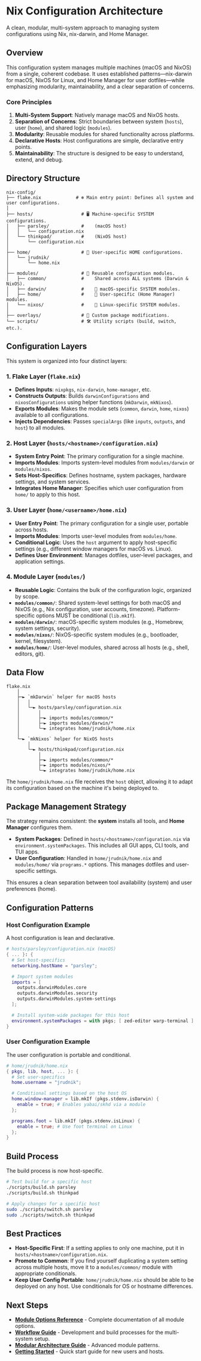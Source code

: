 # Nix Configuration Architecture

A clean, modular, multi-system approach to managing system configurations using Nix, nix-darwin, and Home Manager.

## Overview

This configuration system manages multiple machines (macOS and NixOS) from a single, coherent codebase. It uses established patterns—nix-darwin for macOS, NixOS for Linux, and Home Manager for user dotfiles—while emphasizing modularity, maintainability, and a clear separation of concerns.

### Core Principles

1.  **Multi-System Support**: Natively manage macOS and NixOS hosts.
2.  **Separation of Concerns**: Strict boundaries between system (`hosts`), user (`home`), and shared logic (`modules`).
3.  **Modularity**: Reusable modules for shared functionality across platforms.
4.  **Declarative Hosts**: Host configurations are simple, declarative entry points.
5.  **Maintainability**: The structure is designed to be easy to understand, extend, and debug.

## Directory Structure

```
nix-config/
├── flake.nix             # ❄️ Main entry point: Defines all system and user configurations.
│
├── hosts/                  # 🖥️ Machine-specific SYSTEM configurations.
│   ├── parsley/            #    (macOS host)
│   │   └── configuration.nix
│   └── thinkpad/           #    (NixOS host)
│       └── configuration.nix
│
├── home/                   # 👤 User-specific HOME configurations.
│   └── jrudnik/
│       └── home.nix
│
├── modules/                # 🧩 Reusable configuration modules.
│   ├── common/             #    Shared across ALL systems (Darwin & NixOS).
│   ├── darwin/             #    🍏 macOS-specific SYSTEM modules.
│   ├── home/               #    👤 User-specific (Home Manager) modules.
│   └── nixos/              #    🐧 Linux-specific SYSTEM modules.
│
├── overlays/               # 🎨 Custom package modifications.
└── scripts/                # 🛠️ Utility scripts (build, switch, etc.).
```

## Configuration Layers

This system is organized into four distinct layers:

### 1. Flake Layer (`flake.nix`)

-   **Defines Inputs**: `nixpkgs`, `nix-darwin`, `home-manager`, etc.
-   **Constructs Outputs**: Builds `darwinConfigurations` and `nixosConfigurations` using helper functions (`mkDarwin`, `mkNixos`).
-   **Exports Modules**: Makes the module sets (`common`, `darwin`, `home`, `nixos`) available to all configurations.
-   **Injects Dependencies**: Passes `specialArgs` (like `inputs`, `outputs`, and `host`) to all modules.

### 2. Host Layer (`hosts/<hostname>/configuration.nix`)

-   **System Entry Point**: The primary configuration for a single machine.
-   **Imports Modules**: Imports system-level modules from `modules/darwin` or `modules/nixos`.
-   **Sets Host-Specifics**: Defines hostname, system packages, hardware settings, and system services.
-   **Integrates Home Manager**: Specifies which user configuration from `home/` to apply to this host.

### 3. User Layer (`home/<username>/home.nix`)

-   **User Entry Point**: The primary configuration for a single user, portable across hosts.
-   **Imports Modules**: Imports user-level modules from `modules/home`.
-   **Conditional Logic**: Uses the `host` argument to apply host-specific settings (e.g., different window managers for macOS vs. Linux).
-   **Defines User Environment**: Manages dotfiles, user-level packages, and application settings.

### 4. Module Layer (`modules/`)

-   **Reusable Logic**: Contains the bulk of the configuration logic, organized by scope.
-   **`modules/common/`**: Shared system-level settings for both macOS and NixOS (e.g., Nix configuration, user accounts, timezone). Platform-specific options MUST be conditional (`lib.mkIf`).
-   **`modules/darwin/`**: macOS-specific system modules (e.g., Homebrew, system settings, security).
-   **`modules/nixos/`**: NixOS-specific system modules (e.g., bootloader, kernel, filesystem).
-   **`modules/home/`**: User-level modules, shared across all hosts (e.g., shell, editors, git).

## Data Flow

```
flake.nix
    │
    ├─► `mkDarwin` helper for macOS hosts
    │   │
    │   └─► hosts/parsley/configuration.nix
    │       │
    │       ├─► imports modules/common/*
    │       ├─► imports modules/darwin/*
    │       └─► integrates home/jrudnik/home.nix
    │
    └─► `mkNixos` helper for NixOS hosts
        │
        └─► hosts/thinkpad/configuration.nix
            │
            ├─► imports modules/common/*
            ├─► imports modules/nixos/*
            └─► integrates home/jrudnik/home.nix
```
The `home/jrudnik/home.nix` file receives the `host` object, allowing it to adapt its configuration based on the machine it's being deployed to.

## Package Management Strategy

The strategy remains consistent: the **system** installs all tools, and **Home Manager** configures them.

-   **System Packages**: Defined in `hosts/<hostname>/configuration.nix` via `environment.systemPackages`. This includes all GUI apps, CLI tools, and TUI apps.
-   **User Configuration**: Handled in `home/jrudnik/home.nix` and `modules/home/` via `programs.*` options. This manages dotfiles and user-specific settings.

This ensures a clean separation between tool availability (system) and user preferences (home).

## Configuration Patterns

### Host Configuration Example

A host configuration is lean and declarative.

```nix
# hosts/parsley/configuration.nix (macOS)
{ ... }: {
  # Set host-specifics
  networking.hostName = "parsley";

  # Import system modules
  imports = [
    outputs.darwinModules.core
    outputs.darwinModules.security
    outputs.darwinModules.system-settings
  ];

  # Install system-wide packages for this host
  environment.systemPackages = with pkgs; [ zed-editor warp-terminal ];
}
```

### User Configuration Example

The user configuration is portable and conditional.

```nix
# home/jrudnik/home.nix
{ pkgs, lib, host, ... }: {
  # Set user-specifics
  home.username = "jrudnik";

  # Conditional settings based on the host OS
  home.window-manager = lib.mkIf (pkgs.stdenv.isDarwin) {
    enable = true; # Enables yabai/skhd via a module
  };

  programs.foot = lib.mkIf (pkgs.stdenv.isLinux) {
    enable = true; # Use foot terminal on Linux
  };
}
```

## Build Process

The build process is now host-specific.

```bash
# Test build for a specific host
./scripts/build.sh parsley
./scripts/build.sh thinkpad

# Apply changes for a specific host
sudo ./scripts/switch.sh parsley
sudo ./scripts/switch.sh thinkpad
```

## Best Practices

-   **Host-Specific First**: If a setting applies to only one machine, put it in `hosts/<hostname>/configuration.nix`.
-   **Promote to Common**: If you find yourself duplicating a system setting across multiple hosts, move it to a `modules/common/` module with appropriate conditionals.
-   **Keep User Config Portable**: `home/jrudnik/home.nix` should be able to be deployed on any host. Use conditionals for OS or hostname differences.

## Next Steps

-   **[Module Options Reference](module-options.md)** - Complete documentation of all module options.
-   **[Workflow Guide](../guides/workflow.md)** - Development and build processes for the multi-system setup.
-   **[Modular Architecture Guide](../guides/modular-architecture.md)** - Advanced module patterns.
-   **[Getting Started](../getting-started.md)** - Quick start guide for new users and hosts.
